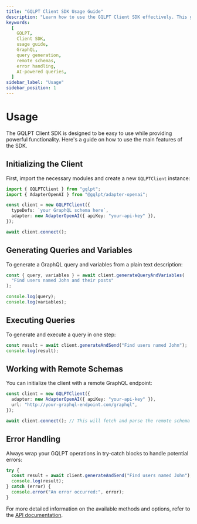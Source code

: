 ```yaml
---
title: "GQLPT Client SDK Usage Guide"
description: "Learn how to use the GQLPT Client SDK effectively. This guide covers client initialization, query generation, execution, working with remote schemas, and error handling."
keywords:
  [
    GQLPT,
    Client SDK,
    usage guide,
    GraphQL,
    query generation,
    remote schemas,
    error handling,
    AI-powered queries,
  ]
sidebar_label: "Usage"
sidebar_position: 1
---
```


# Usage

The GQLPT Client SDK is designed to be easy to use while providing powerful functionality. Here's a guide on how to use the main features of the SDK.

## Initializing the Client

First, import the necessary modules and create a new `GQLPTClient` instance:

```typescript
import { GQLPTClient } from "gqlpt";
import { AdapterOpenAI } from "@gqlpt/adapter-openai";

const client = new GQLPTClient({
  typeDefs: `your GraphQL schema here`,
  adapter: new AdapterOpenAI({ apiKey: "your-api-key" }),
});

await client.connect();
```

## Generating Queries and Variables

To generate a GraphQL query and variables from a plain text description:

```typescript
const { query, variables } = await client.generateQueryAndVariables(
  "Find users named John and their posts"
);

console.log(query);
console.log(variables);
```

## Executing Queries

To generate and execute a query in one step:

```typescript
const result = await client.generateAndSend("Find users named John");
console.log(result);
```

## Working with Remote Schemas

You can initialize the client with a remote GraphQL endpoint:

```typescript
const client = new GQLPTClient({
  adapter: new AdapterOpenAI({ apiKey: "your-api-key" }),
  url: "http://your-graphql-endpoint.com/graphql",
});

await client.connect(); // This will fetch and parse the remote schema
```

## Error Handling

Always wrap your GQLPT operations in try-catch blocks to handle potential errors:

```typescript
try {
  const result = await client.generateAndSend("Find users named John");
  console.log(result);
} catch (error) {
  console.error("An error occurred:", error);
}
```

For more detailed information on the available methods and options, refer to the [API documentation](./api.md).
